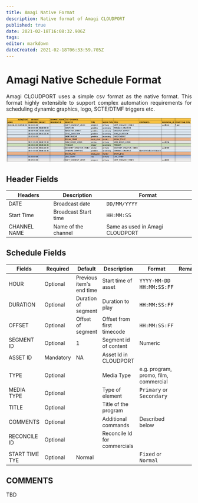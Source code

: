 ```yaml
---
title: Amagi Native Format
description: Native format of Amagi CLOUDPORT
published: true
date: 2021-02-18T16:08:32.906Z
tags: 
editor: markdown
dateCreated: 2021-02-18T06:33:59.705Z
---
```


# Amagi Native Schedule Format

<p align='justify'>
  Amagi CLOUDPORT uses a simple csv format as the native format. This format highly extensible to support complex automation requirements  for scheduling dynamic graphics, logo, SCTE/DTMF triggers etc.

  ![amagi-csv-format.png](/amagi-csv-format.png)

## Header Fields
  
| Headers| Description| Format|
|----|----|----|
| DATE| Broadcast date| <kbd>DD/MM/YYYY</kbd> |
| Start Time| Broadcast Start time| <kbd>HH:MM:SS</kbd>|
| CHANNEL NAME| Name of the channel|Same as used in Amagi CLOUDPORT |

## Schedule Fields
  
|Fields| Required|Default|Description|Format|Remarks|
|---|---|---|---|---|---|
|HOUR|Optional|Previous item's end time|Start time of asset| <kbd>YYYY-MM-DD HH:MM:SS:FF</kbd>|
|DURATION|Optional|Duration of segment|Duration to play|<kbd>HH:MM:SS:FF</kbd>|
|OFFSET|Optional|Offset of segment|Offset from first timecode|<kbd>HH:MM:SS:FF</kbd>|
|SEGMENT ID|Optional|1|Segment id of content|Numeric|
|ASSET ID|Mandatory|NA|Asset Id in CLOUDPORT||
|TYPE|Optional||Media Type|e.g. program, promo, film, commercial|
|MEDIA TYPE|Optional||Type of element|<kbd>Primary</kbd> or <kbd>Secondary</kbd>|
|TITLE|Optional||Title of the program||
|COMMENTS|Optional||Additional commands|Described below|
|RECONCILE ID|Optional||Reconcile Id for commercials||
|START TIME TYE|Optional|Normal| |<kbd>Fixed</kbd> or <kbd>Normal</kbd>||
  
 ## COMMENTS
  
  TBD
 